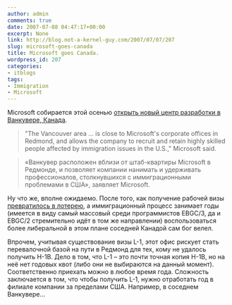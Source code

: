 ```yaml
---
author: admin
comments: true
date: 2007-07-08 04:47:17+00:00
excerpt: None
link: http://blog.not-a-kernel-guy.com/2007/07/07/207
slug: microsoft-goes-canada
title: Microsoft goes Canada.
wordpress_id: 207
categories:
- itblogs
tags:
- Immigration
- Microsoft
---
```


Microsoft собирается этой осенью [открыть новый центр разработки в Ванкувере, Канада](http://news.com.com/Microsoft+sings+O+Canada+amid+immigration+challenges/2100-1014_3-6195049.html?tag=nefd.top).





> "The Vancouver area … is close to Microsoft's corporate offices in Redmond, and allows the company to recruit and retain highly skilled people affected by immigration issues in the U.S.," Microsoft said.



> «Ванкувер расположен вблизи от штаб-квартиры Microsoft в Редмонде, и позволяет компании нанимать и удерживать профессионалов, столкнувшихся с иммиграционными проблемами в США», заявляет Microsoft.


Ну что же, вполне ожидаемо. После того, как получение рабочей визы [превратилось в лотерею](http://blog.not-a-kernel-guy.com/2007/04/03/168), а иммиграционный процесс занимает годы (имеется в виду самый массовый среди программистов EBGC/3, да и EBGC/2 стремительно идёт в том же направлении) воспользоваться более либеральной в этом плане соседней Канадой сам бог велел. 

Впрочем, учитывая существование визы L-1, этот офис рискует стать перевалочной базой на пути в Редмонд для тех, кому не удалось получить H-1B. Дело в том, что L-1 – это почти точная копия H-1B, но на неё нет годовых квот (либо они не выбираются на данный момент). Соответственно приехать можно в любое время года. Сложность заключается в том, что чтобы получить L-1, нужно отработать год в филиале компании за пределами США. Например, в соседнем Ванкувере...

